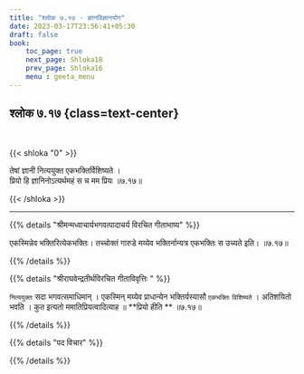```yaml
---
title: "श्लोक ७.१७ - ज्ञानविज्ञानयोग"
date: 2023-03-17T23:56:41+05:30
draft: false
book:
    toc_page: true
    next_page: Shloka18
    prev_page: Shloka16
    menu : geeta_menu
---
```




## श्लोक ७.१७ {class=text-center}

<br/>

{{< shloka  "0"  >}}

तेषां ज्ञानी नित्ययुक्त एकभक्तिर्विशिष्यते ।  
प्रियो हि ज्ञानिनोऽत्यर्थमहं स च मम प्रियः ॥७.१७॥

{{< /shloka >}}

---


{{% details "श्रीमन्मध्वाचार्यभगवत्पादाचर्य विरचित  गीताभाष्य" %}}

एकस्मिन्नेव भक्तिरित्येकभक्तिः। 
तच्चोक्तं गारुडे मय्येव भक्तिर्नान्यत्र एकभक्तिः स उच्यते इति। ॥७.१७॥

{{% /details %}}



{{% details "श्रीराघवेन्द्रतीर्थविरचित गीताविवृत्तिः " %}}

`नित्ययुक्तः` सदा भगवत्समाधिमान्‌ । एकस्मिन्‌ मय्येव प्राधान्येन
भक्तिर्यस्यासौ `एकभक्तिः` `विशिष्यते` । अतिशयितो भवति । कुत इत्यतो
ममातिप्रियत्वादित्याह ॥ **प्रियो हीति ** ॥७.१७॥

{{% /details %}}



{{% details "पद विचार" %}}


{{% /details %}}
